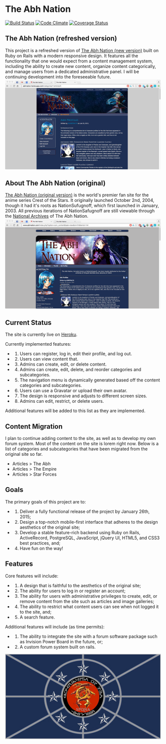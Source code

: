 # The Abh Nation
[![Build Status](https://travis-ci.org/danielbonnell/abhnation-rails.svg?branch=master)](https://travis-ci.org/danielbonnell/abhnation-rails)
[![Code Climate](https://codeclimate.com/github/danielbonnell/abhnation-rails.png)](https://codeclimate.com/github/danielbonnell/abhnation-rails)
[![Coverage Status](https://coveralls.io/repos/danielbonnell/abhnation-rails/badge.png)](https://coveralls.io/r/danielbonnell/abhnation-rails)


## The Abh Nation (refreshed version)
This project is a refreshed version of [The Abh Nation (new version)](http://abhnation.herokuapp.com/) built on Ruby on Rails with a modern responsive design. It features all the functionality that one would expect from a content management system, including the ability to create new content, organize content categorically, and manage users from a dedicated administrative panel. I will be continuing development into the foreseeable future.
![The Abh Nation](https://github.com/danielbonnell/abhnation-rails/blob/master/new_site.png)

## About The Abh Nation (original)
[The Abh Nation (original version)](http://www.abhnation.com/) is the world's premier fan site for the anime series Crest of the Stars. It originally launched October 2nd, 2004, though it had it's roots as NationSufugnoff, which first launched in January, 2003. All previous iterations of NationSafugnoff are still viewable through the [National Archives](http://archives.abhnation.com/) of The Abh Nation.
![The Abh Nation](https://github.com/danielbonnell/abhnation-rails/blob/master/original_site.png)

## Current Status
The site is currently live on [Heroku](http://abhnation.herokuapp.com/).

Currently implemented features:
* 1. Users can register, log in, edit their profile, and log out.
* 2. Users can view content that.
* 3. Admins can create, edit, or delete content.
* 4. Admins can create, edit, delete, and reorder categories and subcategories.
* 5. The navigation menu is dynamically generated based off the content categories and subcategories.
* 6. Users can use a Gravatar or upload their own avatar.
* 7. The design is responsive and adjusts to different screen sizes.
* 8. Admins can edit, restrict, or delete users.

Additional features will be added to this list as they are implemented.

## Content Migration
I plan to continue adding content to the site, as well as to develop my own forum system. Most of the content on the site is lorem right now. Below is a list of categories and subcategories that have been migrated from the original site so far.
* Articles > The Abh
* Articles > The Empire
* Articles > Star Forces

## Goals
The primary goals of this project are to:
* 1. Deliver a fully functional release of the project by January 26th, 2015;
* 2. Design a top-notch mobile-first interface that adheres to the design aesthetics of the original site;
* 3. Develop a stable feature-rich backend using Ruby on Rails, ActiveRecord, PostgreSQL, JavaScript, jQuery UI, HTML5, and CSS3 best practices, and;
* 4. Have fun on the way!

## Features
Core features will include:
* 1. A design that is faithful to the aesthetics of the original site;
* 2. The ability for users to log in or register an account;
* 3. The ability for users with administrative privileges to create, edit, or remove content from the site such as articles and image galleries;
* 4. The ability to restrict what content users can see when not logged it to the site, and;
* 5. A search feature.

Additional features will include (as time permits):
* 1. The ability to integrate the site with a forum software package such as Invision Power Board in the future, or;
* 2. A custom forum system built on rails.

![The Abh Nation](https://github.com/danielbonnell/abhnation-rails/blob/master/Abh_Flag.jpg)
